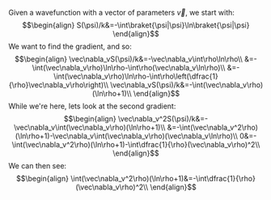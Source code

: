 Given a wavefunction with a vector of parameters $\vec{v}$, we start with:
$$\begin{align}
S(\psi)/k&=-\int\braket{\psi|\psi}\ln\braket{\psi|\psi}
\end{align}$$
We want to find the gradient, and so:
$$\begin{align}
\vec\nabla_vS(\psi)/k&=-\vec\nabla_v\int\rho\ln\rho\\
&=-\int(\vec\nabla_v\rho)\ln\rho-\int\rho(\vec\nabla_v\ln\rho)\\
&=-\int(\vec\nabla_v\rho)\ln\rho-\int\rho\left(\dfrac{1}{\rho}\vec\nabla_v\rho\right)\\
\vec\nabla_vS(\psi)/k&=-\int(\vec\nabla_v\rho)(\ln\rho+1)\\
\end{align}$$
While we're here, lets look at the second gradient:
$$\begin{align}
\vec\nabla_v^2S(\psi)/k&=-\vec\nabla_v\int(\vec\nabla_v\rho)(\ln\rho+1)\\
&=-\int(\vec\nabla_v^2\rho)(\ln\rho+1)-\vec\nabla_v\int(\vec\nabla_v\rho)(\vec\nabla_v\ln\rho)\\
0&=-\int(\vec\nabla_v^2\rho)(\ln\rho+1)-\int\dfrac{1}{\rho}(\vec\nabla_v\rho)^2\\
\end{align}$$
We can then see:
$$\begin{align}
\int(\vec\nabla_v^2\rho)(\ln\rho+1)&=-\int\dfrac{1}{\rho}(\vec\nabla_v\rho)^2\\
\end{align}$$
